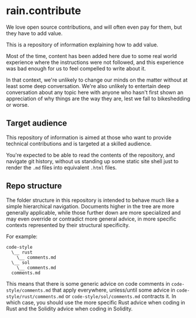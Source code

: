 # rain.contribute

We love open source contributions, and will often even pay for them, but they
have to add value.

This is a repository of information explaining how to add value.

Most of the time, content has been added here due to some real world experience
where the instructions were not followed, and this experience was bad enough for
us to feel compelled to write about it.

In that context, we're unlikely to change our minds on the matter without at
least some deep conversation. We're also unlikely to entertain deep conversation
about any topic here with anyone who hasn't first shown an appreciation of why
things are the way they are, lest we fall to bikeshedding or worse.

## Target audience

This repository of information is aimed at those who want to provide technical
contributions and is targeted at a skilled audience.

You're expected to be able to read the contents of the repository, and navigate
git history, without us standing up some static site shell just to render the
`.md` files into equivalent `.html` files.

## Repo structure

The folder structure in this repository is intended to behave much like a simple
hierarchical navigation. Documents higher in the tree are more generally
applicable, while those further down are more specialized and may even override
or contradict more general advice, in more specific contexts represented by their
structural specificity.

For example:

```
code-style
  \__ rust
    \__ comments.md
  \__ sol
    \__ comments.md
  comments.md
```

This means that there is some generic advice on code comments in
`code-style/comments.md` that apply everywhere, unless/until some advice in
`code-style/rust/comments.md` or `code-style/sol/comments.md` contracts it. In
which case, you should use the more specific Rust advice when coding in Rust and
the Solidity advice when coding in Solidity.